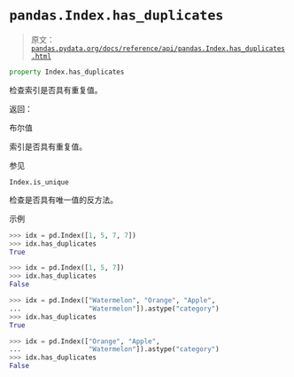 # `pandas.Index.has_duplicates`

> 原文：[`pandas.pydata.org/docs/reference/api/pandas.Index.has_duplicates.html`](https://pandas.pydata.org/docs/reference/api/pandas.Index.has_duplicates.html)

```py
property Index.has_duplicates
```

检查索引是否具有重复值。

返回：

布尔值

索引是否具有重复值。

参见

`Index.is_unique`

检查是否具有唯一值的反方法。

示例

```py
>>> idx = pd.Index([1, 5, 7, 7])
>>> idx.has_duplicates
True 
```

```py
>>> idx = pd.Index([1, 5, 7])
>>> idx.has_duplicates
False 
```

```py
>>> idx = pd.Index(["Watermelon", "Orange", "Apple",
...                 "Watermelon"]).astype("category")
>>> idx.has_duplicates
True 
```

```py
>>> idx = pd.Index(["Orange", "Apple",
...                 "Watermelon"]).astype("category")
>>> idx.has_duplicates
False 
```
